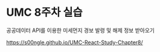# UMC 8주차 실습

공공데이터 API를 이용한 미세먼지 경보 발령 및 해제 정보 받아오기

https://s00ngle.github.io/UMC-React-Study-Chapter8/
